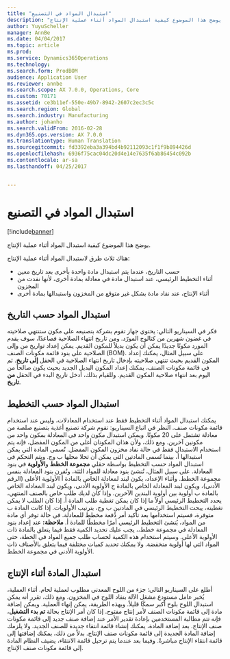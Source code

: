 ```yaml
---
title: "استبدال المواد في التصنيع"
description: "يوضح هذا الموضوع كيفية استبدال المواد أثناء عملية الإنتاج."
author: YuyuScheller
manager: AnnBe
ms.date: 04/04/2017
ms.topic: article
ms.prod: 
ms.service: Dynamics365Operations
ms.technology: 
ms.search.form: ProdBOM
audience: Application User
ms.reviewer: annbe
ms.search.scope: AX 7.0.0, Operations, Core
ms.custom: 70171
ms.assetid: ce3b11ef-550e-49b7-8942-2607c2ec3c5c
ms.search.region: Global
ms.search.industry: Manufacturing
ms.author: johanho
ms.search.validFrom: 2016-02-28
ms.dyn365.ops.version: AX 7.0.0
ms.translationtype: Human Translation
ms.sourcegitcommit: fd3392eba3a394bd4b92112093c1f1f9b894426d
ms.openlocfilehash: 6936f75cac04dc20d4e14e7635f6ab86454c092b
ms.contentlocale: ar-sa
ms.lasthandoff: 04/25/2017


---
```


# <a name="material-substitution-in-manufacturing"></a>استبدال المواد في التصنيع

[!include[banner](../includes/banner.md)]


يوضح هذا الموضوع كيفية استبدال المواد أثناء عملية الإنتاج. 

هناك ثلاث طرق لاستبدال المواد أثناء عملية الإنتاج:

-   حسب التاريخ، عندما يتم استبدال مادة واحدة بأخرى بعد تاريخ معين
-   أثناء التخطيط الرئيسي، عند استبدال مادة في معادلة بمادة أخرى، لأنها نفدت من المخزون
-   أثناء الإنتاج، عند نفاد مادة بشكل غير متوقع من المخزون واستبدالها بمادة أخرى

## <a name="substituting-material-by-date"></a>استبدال المواد حسب التاريخ
‏‫فكر في السيناريو التالي: يحتوي جهاز تقوم بشركة بتصنيعه على مكون ستنتهي صلاحيته في غضون شهرين من كتالوج المورّد. ومن تاريخ انتهاء الصلاحية فصاعدًا، سوف يقدم المورد مكونًا جديدًا يمكن أن يكون بديلاً للمكون القديم.‬ يمكن إعداد تواريخ من وإلى الصلاحية على بنود قائمة مكونات الصنف (BOM). على سبيل المثال، يمكنك إعداد المكون القديم بحيث تنتهي صلاحيته بإدخال تاريخ انتهاء الصلاحية في الحقل **إلى تاريخ**. ثم في قائمة مكونات الصنف، يمكنك إعداد المكون البديل الجديد بحيث يكون صالحاً من اليوم بعد انتهاء صلاحية المكون القديم. وللقيام بذلك، أدخل تاريخ البدء في الحقل **من تاريخ**.

## <a name="substituting-material-by-planning"></a>استبدال المواد حسب التخطيط
يمكنك استبدال المواد أثناء التخطيط فقط عند استخدام المعادلات، وليس عند استخدام قائمة مكونات صنف. النظر في اتباع السيناريو: تقوم شركة تصنيع أغذية بتصنيع صلصة من معادلة تشتمل على 20 مكونًا. ويمكن استبدال مكون واحد في المعادلة بمكون واحد من مكونين آخرين. ومع ذلك، ولأن هذان المكونان أغلى من المكون المفضل، فإنه يتم استخدام الاستبدال فقط في حالة نفاد مخزون المكون المفضل. تُسمى المادة التي يمكن استبدالها أ، بينما تُسمى المادتين التي يمكن أن تحلا محلها ب وج. ويتم التحكم في استبدال المواد حسب التخطيط بواسطة حقلي **مجموعة الخطط** و**الأولوية** في بنود المعادلة. على سبيل المثال، تُنشئ بنود معادلة للمواد الثثة، وتُقرن بنود المعادلة بنفس مجموعة الخطط. وأثناء الإعداد، يكون لبند لمعادلة الخاص بالمادة أ الأولوية الأعلى (الرقم الأدنى)، ويكون لبند المعادلة الخاص بالمادة ج الأولوية الأدنى، ويكون لبند المعادلة الخاص بالمادة ب أولوية بين أولوية البندين الآخرين. وإذا كان لديك طلب خاص بالصنف المنتهي، يحدد التخطيط الرئيسي أولاً ما إذا كان يمكن تغطية طلب المادة أ. إذا كان الطلب لا يمكن تغطيته، يبحث التخطيط الرئيسي في المادتين ب وج، بترتيب الأولويات. إذا كانت المادة ب متوفرة، فسيتم استخدامها بعد تأكيد أمر دُفعة مخطط للمعادلة. في حالة توفر أي مادة من المواد، يُنشئ التخطيط الرئيسي أمرًا مخططًا للمادة أ. **ملاحظة:** عند إعداد بنود المعادلة في مجموعة خطط،، يجب عليك تحديد الكمية فقط فيما يتعلق بالمادة ذات الأولوية الأعلى. وسيتم استخدام هذه الكمية لحساب طلب جميع المواد في الخطة، حتى المواد التي لها أولوية منخفضة. ولا يمكنك تحديد كميات مختلفة فيما يتعلق بالأصناف ذات الأولوية الأدنى في مجموعة الخطط.

## <a name="substituting-material-during-production"></a>استبدال المادة أثناء الإنتاج
أطلع على السيناريو التالي: جزء من اللوح المعدني مطلوب لعملية لحام. أثناء العملية، يُخبر عامل مستودع مشغل الآلة بنفاد اللوح في المخزون. ومع ذلك، تقرر أنه يمكن استبدال اللوح بلوح أكبر سمكًا قليلاً. وبهذه الطريقة، يمكن إنهاء العملية. ويمكن إضافة مادة إلى قائمة مكونات الصنف لأمر إنتاج مفتوح. إذا كان أمر الإنتاج بحالة **تم بدء التشغيل**، فإنه تتم مطالبة المستخدمين بإعادة تقدير الأمر عند إضافة صنف جديد إلى قائمة مكونات صنف الإنتاج. بعد إضافة المادة، يمكنك إنشاء قائمة انتقاء جديدة للصنف الجديد. ولا يلزمك إضافة المادة الجديدة إلى قائمة مكونات صنف الإنتاج. بدلاً من ذلك، يمكنك إضافتها إلى قائمة انتقاء الإنتاج مباشرةً. وفيما بعد عندما يتم ترحيل قائمة الانتقاء، يضيف النظام المادة إلى قائمة مكونات صنف الإنتاج.




